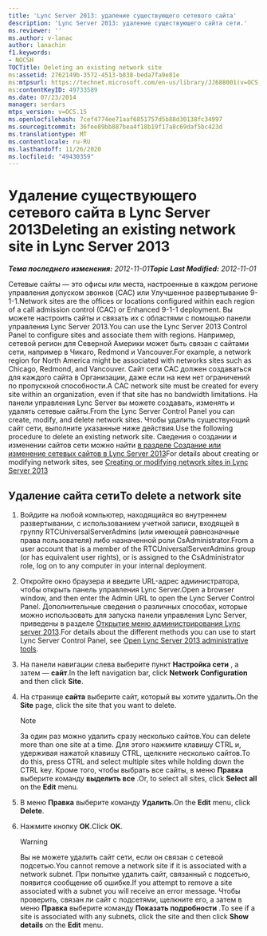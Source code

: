 ```yaml
---
title: 'Lync Server 2013: удаление существующего сетевого сайта'
description: 'Lync Server 2013: удаление существующего сайта сети.'
ms.reviewer: ''
ms.author: v-lanac
author: lanachin
f1.keywords:
- NOCSH
TOCTitle: Deleting an existing network site
ms:assetid: 2762149b-3572-4513-b838-beda7fa9e81e
ms:mtpsurl: https://technet.microsoft.com/en-us/library/JJ688001(v=OCS.15)
ms:contentKeyID: 49733589
ms.date: 07/23/2014
manager: serdars
mtps_version: v=OCS.15
ms.openlocfilehash: 7cef4774ee71aaf6851757d5b88d30138fc34997
ms.sourcegitcommit: 36fee89bb887bea4f18b19f17a8c69daf5bc423d
ms.translationtype: MT
ms.contentlocale: ru-RU
ms.lasthandoff: 11/26/2020
ms.locfileid: "49430359"
---
```

# <a name="deleting-an-existing-network-site-in-lync-server-2013"></a><span data-ttu-id="c226f-103">Удаление существующего сетевого сайта в Lync Server 2013</span><span class="sxs-lookup"><span data-stu-id="c226f-103">Deleting an existing network site in Lync Server 2013</span></span>

<div data-xmlns="http://www.w3.org/1999/xhtml">

<div class="topic" data-xmlns="http://www.w3.org/1999/xhtml" data-msxsl="urn:schemas-microsoft-com:xslt" data-cs="https://msdn.microsoft.com/">

<div data-asp="https://msdn2.microsoft.com/asp">



</div>

<div id="mainSection">

<div id="mainBody"><span data-ttu-id="c226f-104">

<span> </span></span><span class="sxs-lookup"><span data-stu-id="c226f-104">

<span> </span></span></span>

<span data-ttu-id="c226f-105">_**Тема последнего изменения:** 2012-11-01_</span><span class="sxs-lookup"><span data-stu-id="c226f-105">_**Topic Last Modified:** 2012-11-01_</span></span>

<span data-ttu-id="c226f-106">Сетевые сайты — это офисы или места, настроенные в каждом регионе управления допуском звонков (CAC) или Улучшенное развертывание 9-1-1.</span><span class="sxs-lookup"><span data-stu-id="c226f-106">Network sites are the offices or locations configured within each region of a call admission control (CAC) or Enhanced 9-1-1 deployment.</span></span> <span data-ttu-id="c226f-107">Вы можете настроить сайты и связать их с областями с помощью панели управления Lync Server 2013.</span><span class="sxs-lookup"><span data-stu-id="c226f-107">You can use the Lync Server 2013 Control Panel to configure sites and associate them with regions.</span></span> <span data-ttu-id="c226f-108">Например, сетевой регион для Северной Америки может быть связан с сайтами сети, например в Чикаго, Redmond и Vancouver.</span><span class="sxs-lookup"><span data-stu-id="c226f-108">For example, a network region for North America might be associated with networks sites such as Chicago, Redmond, and Vancouver.</span></span> <span data-ttu-id="c226f-109">Сайт сети CAC должен создаваться для каждого сайта в Организации, даже если на нем нет ограничений по пропускной способности.</span><span class="sxs-lookup"><span data-stu-id="c226f-109">A CAC network site must be created for every site within an organization, even if that site has no bandwidth limitations.</span></span> <span data-ttu-id="c226f-110">На панели управления Lync Server вы можете создавать, изменять и удалять сетевые сайты.</span><span class="sxs-lookup"><span data-stu-id="c226f-110">From the Lync Server Control Panel you can create, modify, and delete network sites.</span></span> <span data-ttu-id="c226f-111">Чтобы удалить существующий сайт сети, выполните указанные ниже действия.</span><span class="sxs-lookup"><span data-stu-id="c226f-111">Use the following procedure to delete an existing network site.</span></span> <span data-ttu-id="c226f-112">Сведения о создании и изменении сайтов сети можно найти [в разделе Создание или изменение сетевых сайтов в Lync Server 2013](lync-server-2013-creating-or-modifying-network-sites.md)</span><span class="sxs-lookup"><span data-stu-id="c226f-112">For details about creating or modifying network sites, see [Creating or modifying network sites in Lync Server 2013](lync-server-2013-creating-or-modifying-network-sites.md)</span></span>

<div>

## <a name="to-delete-a-network-site"></a><span data-ttu-id="c226f-113">Удаление сайта сети</span><span class="sxs-lookup"><span data-stu-id="c226f-113">To delete a network site</span></span>

1.  <span data-ttu-id="c226f-114">Войдите на любой компьютер, находящийся во внутреннем развертывании, с использованием учетной записи, входящей в группу RTCUniversalServerAdmins (или имеющей равнозначные права пользователя) либо назначенной роли CsAdministrator.</span><span class="sxs-lookup"><span data-stu-id="c226f-114">From a user account that is a member of the RTCUniversalServerAdmins group (or has equivalent user rights), or is assigned to the CsAdministrator role, log on to any computer in your internal deployment.</span></span>

2.  <span data-ttu-id="c226f-115">Откройте окно браузера и введите URL-адрес администратора, чтобы открыть панель управления Lync Server.</span><span class="sxs-lookup"><span data-stu-id="c226f-115">Open a browser window, and then enter the Admin URL to open the Lync Server Control Panel.</span></span> <span data-ttu-id="c226f-116">Дополнительные сведения о различных способах, которые можно использовать для запуска панели управления Lync Server, приведены в разделе [Открытие меню администрирования Lync server 2013](lync-server-2013-open-lync-server-administrative-tools.md).</span><span class="sxs-lookup"><span data-stu-id="c226f-116">For details about the different methods you can use to start Lync Server Control Panel, see [Open Lync Server 2013 administrative tools](lync-server-2013-open-lync-server-administrative-tools.md).</span></span>

3.  <span data-ttu-id="c226f-117">На панели навигации слева выберите пункт **Настройка сети** , а затем — **сайт**.</span><span class="sxs-lookup"><span data-stu-id="c226f-117">In the left navigation bar, click **Network Configuration** and then click **Site**.</span></span>

4.  <span data-ttu-id="c226f-118">На странице **сайта** выберите сайт, который вы хотите удалить.</span><span class="sxs-lookup"><span data-stu-id="c226f-118">On the **Site** page, click the site that you want to delete.</span></span>
    
    <div>
    

    > [!NOTE]  
    > <span data-ttu-id="c226f-119">За один раз можно удалить сразу несколько сайтов.</span><span class="sxs-lookup"><span data-stu-id="c226f-119">You can delete more than one site at a time.</span></span> <span data-ttu-id="c226f-120">Для этого нажмите клавишу CTRL и, удерживая нажатой клавишу CTRL, щелкните несколько сайтов.</span><span class="sxs-lookup"><span data-stu-id="c226f-120">To do this, press CTRL and select multiple sites while holding down the CTRL key.</span></span> <span data-ttu-id="c226f-121">Кроме того, чтобы выбрать все сайты, в меню <STRONG>Правка</STRONG> выберите команду <STRONG>выделить все</STRONG> .</span><span class="sxs-lookup"><span data-stu-id="c226f-121">Or, to select all sites, click <STRONG>Select all</STRONG> on the <STRONG>Edit</STRONG> menu.</span></span>

    
    </div>

5.  <span data-ttu-id="c226f-122">В меню **Правка** выберите команду **Удалить**.</span><span class="sxs-lookup"><span data-stu-id="c226f-122">On the **Edit** menu, click **Delete**.</span></span>

6.  <span data-ttu-id="c226f-123">Нажмите кнопку **ОК**.</span><span class="sxs-lookup"><span data-stu-id="c226f-123">Click **OK**.</span></span>
    
    <div>
    

    > [!WARNING]  
    > <span data-ttu-id="c226f-124">Вы не можете удалить сайт сети, если он связан с сетевой подсетью.</span><span class="sxs-lookup"><span data-stu-id="c226f-124">You cannot remove a network site if it is associated with a network subnet.</span></span> <span data-ttu-id="c226f-125">При попытке удалить сайт, связанный с подсетью, появится сообщение об ошибке.</span><span class="sxs-lookup"><span data-stu-id="c226f-125">If you attempt to remove a site associated with a subnet you will receive an error message.</span></span> <span data-ttu-id="c226f-126">Чтобы проверить, связан ли сайт с подсетями, щелкните его, а затем в меню <STRONG>Правка</STRONG> выберите команду <STRONG>Показать подробности</STRONG> .</span><span class="sxs-lookup"><span data-stu-id="c226f-126">To see if a site is associated with any subnets, click the site and then click <STRONG>Show details</STRONG> on the <STRONG>Edit</STRONG> menu.</span></span>

    
    <span data-ttu-id="c226f-127"></div>

</div>

</div>

<span> </span>

</div>

</div>

</span><span class="sxs-lookup"><span data-stu-id="c226f-127"></div>

</div>

</div>

<span> </span>

</div>

</div>

</span></span></div>

